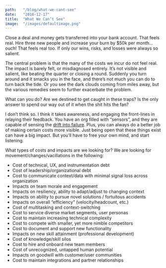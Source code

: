 ```yaml
---
path:	"/blog/what-we-cant-see"
date:	"2016-12-17"
title:	"What We Can’t See"
image:	"/images/defaultimage.png"
---
```


Close a deal and money gets transferred into your bank account. That feels real. Hire three new people and increase your burn by $50k per month… ouch! That feels real too. If only our wins, risks, and losses were always so salient.

The central problem is that the many of the costs we incur do not feel real. The impact is barely felt, or misdiagnosed entirely. It’s not visible and salient, like beating the quarter or closing a round. Suddenly you turn around and it smacks you in the face, and there’s not much you can do to turn back the tide. Or you see the dark clouds coming from miles away, but the various remedies seem to further exacerbate the problem.

What can you do? Are we destined to get caught in these traps? Is the only answer to spend our way out of it when the shit hits the fan?

I don’t think so. I think it takes awareness, and engaging the front-lines in relaying their feedback. You have an org filled with “sensors”, and they are capable of sensing the [drift into failure](https://www.goodreads.com/book/show/10258783-drift-into-failure). Plus, you can always do a better job of making certain costs more visible. Just being open that these things exist can have a big impact. But you’ll have to free your own mind, and start listening.

What types of costs and impacts are we looking for? We are looking for movement/changes/vacillations in the following:

* Cost of technical, UX, and instrumentation debt
* Cost of leadership/organizational debt
* Cost to communicate context/data with minimal signal loss across organization
* Impacts on team morale and engagement
* Impacts on resiliency, ability to adapt/adjust to changing context
* Impacts on ability to pursue novel solutions / fortuitous accidents
* Impacts on overall “efficiency” (velocity/headcount, etc.)
* Cost of multitasking and context-switching
* Cost to service diverse market segments, user personas
* Cost to maintain increasing technical complexity
* Cost to compete with smaller, yet more nimble competitors
* Cost to document and support new functionality
* Impacts on new skill attainment (professional development)
* Cost of knowledge/skill silos
* Cost to hire and onboard new team members
* Cost of unrecognized, untapped human potential
* Impacts on goodwill with customer/user communities
* Cost to maintain integrations and partner relationships
